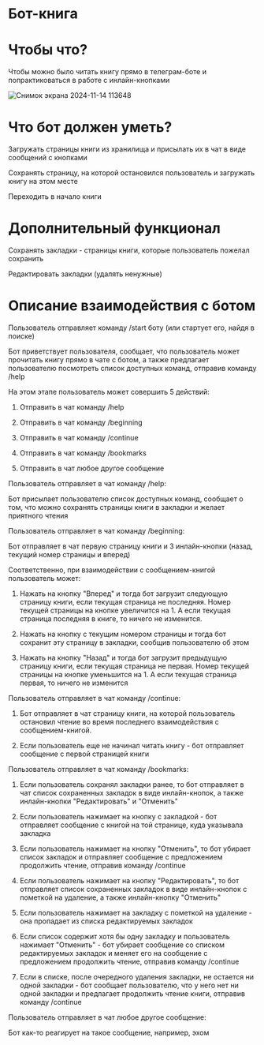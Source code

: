 # Бот-книга

# Чтобы что?

Чтобы можно было читать книгу прямо в телеграм-боте и попрактиковаться в работе с инлайн-кнопками

![Снимок экрана 2024-11-14 113648](https://github.com/user-attachments/assets/70e1c269-3fd4-4c3d-95d4-db360ebb5b40)

# Что бот должен уметь?

Загружать страницы книги из хранилища и присылать их в чат в виде сообщений с кнопками

Сохранять страницу, на которой остановился пользователь и загружать книгу на этом месте

Переходить в начало книги

# Дополнительный функционал

Сохранять закладки - страницы книги, которые пользователь пожелал сохранить

Редактировать закладки (удалять ненужные)

# Описание взаимодействия с ботом

Пользователь отправляет команду /start боту (или стартует его, найдя в поиске)

Бот приветствует пользователя, сообщает, что пользователь может прочитать книгу прямо в чате с ботом, а также предлагает пользователю посмотреть список доступных команд, отправив команду /help

На этом этапе пользователь может совершить 5 действий:

1. Отправить в чат команду /help

2. Отправить в чат команду /beginning

3. Отправить в чат команду /continue

4. Отправить в чат команду /bookmarks

5. Отправить в чат любое другое сообщение
   
Пользователь отправляет в чат команду /help:

Бот присылает пользователю список доступных команд, сообщает о том, что можно сохранять страницы книги в закладки и желает приятного чтения


Пользователь отправляет в чат команду /beginning:

Бот отправляет в чат первую страницу книги и 3 инлайн-кнопки (назад, текущий номер страницы и вперед)


Соответственно, при взаимодействии с сообщением-книгой пользователь может:

1. Нажать на кнопку "Вперед" и тогда бот загрузит следующую страницу книги, если текущая страница не последняя. Номер текущей страницы на кнопке увеличится на 1. А если текущая страница последняя в книге, то ничего не изменится.

2. Нажать на кнопку с текущим номером страницы и тогда бот сохранит эту страницу в закладки, сообщив пользователю об этом

3. Нажать на кнопку "Назад" и тогда бот загрузит предыдущую страницу книги, если текущая страница не первая. Номер текущей страницы на кнопке уменьшится на 1. А если текущая страница первая, то ничего не изменится


Пользователь отправляет в чат команду /continue:

1. Бот отправляет в чат страницу книги, на которой пользователь остановил чтение во время последнего взаимодействия с сообщением-книгой.

2. Если пользователь еще не начинал читать книгу - бот отправляет сообщение с первой страницей книги

Пользователь отправляет в чат команду /bookmarks:

1. Если пользователь сохранял закладки ранее, то бот отправляет в чат список сохраненных закладок в виде инлайн-кнопок, а также инлайн-кнопки "Редактировать" и "Отменить"

2. Если пользователь нажимает на кнопку с закладкой - бот отправляет сообщение с книгой на той странице, куда указывала закладка

3. Если пользователь нажимает на кнопку "Отменить", то бот убирает список закладок и отправляет сообщение с предложением продолжить чтение, отправив команду /continue

4. Если пользователь нажимает на кнопку "Редактировать", то бот отправляет список сохраненных закладок в виде инлайн-кнопок с пометкой на удаление, а также инлайн-кнопку "Отменить"

5. Если пользователь нажимает на закладку с пометкой на удаление - она пропадает из списка редактируемых закладок

6. Если список содержит хотя бы одну закладку и пользователь нажимает "Отменить" - бот убирает сообщение со списком редактируемых закладок и меняет его на сообщение с предложением продолжить чтение, отправив команду /continue

7. Если в списке, после очередного удаления закладки, не остается ни одной закладки - бот сообщает пользователю, что у него нет ни одной закладки и предлагает продолжить чтение книги, отправив команду /continue


Пользователь отправляет в чат любое другое сообщение:

Бот как-то реагирует на такое сообщение, например, эхом
